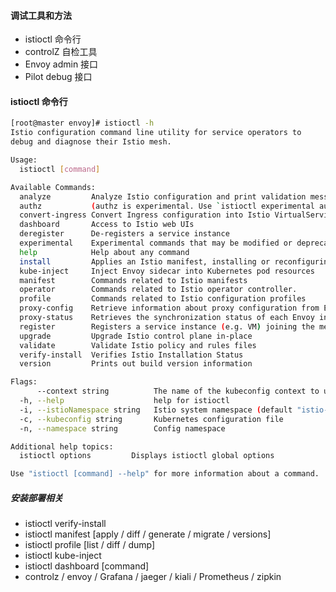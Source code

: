 #### 调试工具和方法

* istioctl 命令行
* controlZ 自检工具
* Envoy admin 接口
* Pilot debug 接口

#### istioctl 命令行

```bash
[root@master envoy]# istioctl -h
Istio configuration command line utility for service operators to
debug and diagnose their Istio mesh.

Usage:
  istioctl [command]

Available Commands:
  analyze         Analyze Istio configuration and print validation messages
  authz           (authz is experimental. Use `istioctl experimental authz`)
  convert-ingress Convert Ingress configuration into Istio VirtualService configuration
  dashboard       Access to Istio web UIs
  deregister      De-registers a service instance
  experimental    Experimental commands that may be modified or deprecated
  help            Help about any command
  install         Applies an Istio manifest, installing or reconfiguring Istio on a cluster.
  kube-inject     Inject Envoy sidecar into Kubernetes pod resources
  manifest        Commands related to Istio manifests
  operator        Commands related to Istio operator controller.
  profile         Commands related to Istio configuration profiles
  proxy-config    Retrieve information about proxy configuration from Envoy [kube only]
  proxy-status    Retrieves the synchronization status of each Envoy in the mesh [kube only]
  register        Registers a service instance (e.g. VM) joining the mesh
  upgrade         Upgrade Istio control plane in-place
  validate        Validate Istio policy and rules files
  verify-install  Verifies Istio Installation Status
  version         Prints out build version information

Flags:
      --context string          The name of the kubeconfig context to use
  -h, --help                    help for istioctl
  -i, --istioNamespace string   Istio system namespace (default "istio-system")
  -c, --kubeconfig string       Kubernetes configuration file
  -n, --namespace string        Config namespace

Additional help topics:
  istioctl options         Displays istioctl global options

Use "istioctl [command] --help" for more information about a command.
```

##### 安装部署相关

* istioctl verify-install
* istioctl manifest \[apply / diff / generate / migrate / versions\]
* istioctl profile \[list / diff / dump\]
* istioctl kube-inject
* istioctl dashboard \[command\]
* controlz / envoy / Grafana / jaeger / kiali / Prometheus / zipkin




